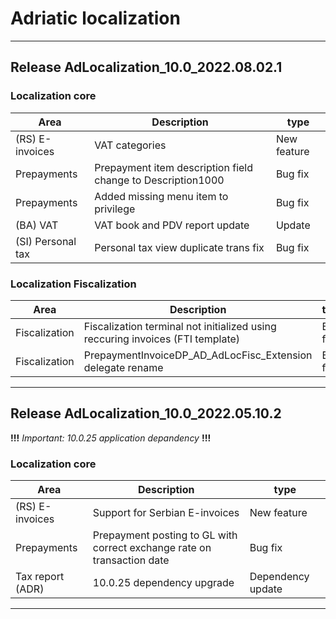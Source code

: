 # Adriatic localization
___

## Release AdLocalization_10.0_2022.08.02.1

### Localization core

|Area|Description|type|
|---|---|---|
|(RS) E-invoices|VAT categories|New feature|
|Prepayments|Prepayment item description field change to Description1000|Bug fix|
|Prepayments|Added missing menu item to privilege|Bug fix|
|(BA) VAT|VAT book and PDV report update|Update|
|(SI) Personal tax|Personal tax view duplicate trans fix|Bug fix|

### Localization Fiscalization

|Area|Description|type|
|---|---|---|
|Fiscalization|Fiscalization terminal not initialized using reccuring invoices (FTI template)|Bug fix|
|Fiscalization|PrepaymentInvoiceDP_AD_AdLocFisc_Extension delegate rename|Bug fix|
___

## Release AdLocalization_10.0_2022.05.10.2

**!!!** *Important: 10.0.25 application depandency* **!!!**

### Localization core

|Area|Description|type|
|---|---|---|
|(RS) E-invoices|Support for Serbian E-invoices|New feature|
|Prepayments|Prepayment posting to GL with correct exchange rate on transaction date|Bug fix|
|Tax report (ADR)|10.0.25 dependency upgrade|Dependency update|
___